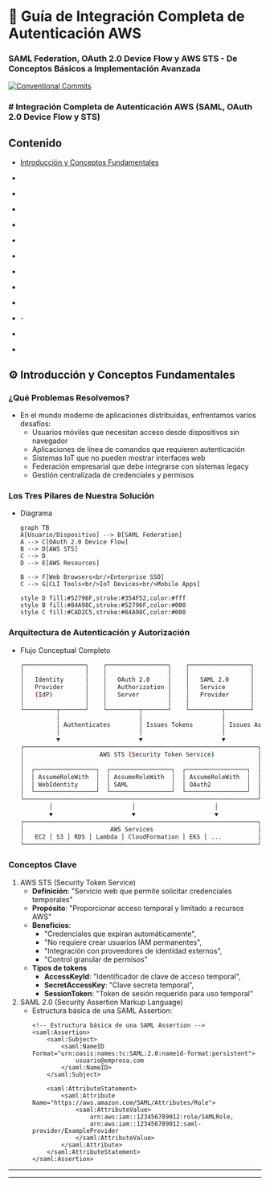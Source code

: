 # 🧪 Guía de Integración Completa de Autenticación AWS
###  SAML Federation, OAuth 2.0 Device Flow y AWS STS - De Conceptos Básicos a Implementación Avanzada

[![Conventional Commits](https://img.shields.io/badge/Conventional%20Commits-1.0.0-%23FE5196?logo=conventionalcommits&logoColor=white)](https://conventionalcommits.org)

### # Integración Completa de Autenticación AWS (SAML, OAuth 2.0 Device Flow y STS)


## Contenido
- [Introducción y Conceptos Fundamentales](#intro)


- [](#)
- [](#)
- [](#)
- [](#)
- [](#)
- [](#)
- [](#)
- [](#)
- [](#)
- [](#)- [](#)
- [](#)
- [](#)

## ⚙️ Introducción y Conceptos Fundamentales <a name="intro"></a> 
### ¿Qué Problemas Resolvemos?
- En el mundo moderno de aplicaciones distribuidas, enfrentamos varios desafíos:
    - Usuarios móviles que necesitan acceso desde dispositivos sin navegador
    - Aplicaciones de línea de comandos que requieren autenticación
    - Sistemas IoT que no pueden mostrar interfaces web
    - Federación empresarial que debe integrarse con sistemas legacy
    - Gestión centralizada de credenciales y permisos
### Los Tres Pilares de Nuestra Solución
- Diagrama
    ```mermaid
    graph TB
    A[Usuario/Dispositivo] --> B[SAML Federation]
    A --> C[OAuth 2.0 Device Flow]
    B --> D[AWS STS]
    C --> D
    D --> E[AWS Resources]
    
    B --> F[Web Browsers<br/>Enterprise SSO]
    C --> G[CLI Tools<br/>IoT Devices<br/>Mobile Apps]
    
    style D fill:#52796F,stroke:#354F52,color:#fff
    style B fill:#84A98C,stroke:#52796F,color:#000
    style C fill:#CAD2C5,stroke:#84A98C,color:#000
    ```
### Arquitectura de Autenticación y Autorización
- Flujo Conceptual Completo
    ```bash
    ┌─────────────────┐    ┌─────────────────┐    ┌─────────────────┐
    │                 │    │                 │    │                 │
    │   Identity      │    │   OAuth 2.0     │    │   SAML 2.0      │
    │   Provider      │    │   Authorization │    │   Service       │
    │   (IdP)         │    │   Server        │    │   Provider      │
    │                 │    │                 │    │                 │
    └─────────┬───────┘    └─────────┬───────┘    └─────────┬───────┘
              │                      │                      │
              │ Authenticates        │ Issues Tokens        │ Issues Assertions
              │                      │                      │
              ▼                      ▼                      ▼
    ┌─────────────────────────────────────────────────────────────────┐
    │                     AWS STS (Security Token Service)            │
    │                                                                 │
    │  ┌─────────────────┐  ┌─────────────────┐  ┌─────────────────┐  │
    │  │ AssumeRoleWith  │  │ AssumeRoleWith  │  │ AssumeRoleWith  │  │
    │  │ WebIdentity     │  │ SAML            │  │ OAuth2          │  │
    │  └─────────────────┘  └─────────────────┘  └─────────────────┘  │
    └─────────────────────────────────────────────────────────────────┘
            │                      │                      │
            ▼                      ▼                      ▼
    ┌─────────────────────────────────────────────────────────────────┐
    │                        AWS Services                             │
    │   EC2 │ S3 │ RDS │ Lambda │ CloudFormation │ EKS │ ...          │
    └─────────────────────────────────────────────────────────────────┘
    ```

### Conceptos Clave
1. AWS STS (Security Token Service)
    - **Definición**: "Servicio web que permite solicitar credenciales temporales"
    - **Propósito**: "Proporcionar acceso temporal y limitado a recursos AWS"
    - **Beneficios**:
        - "Credenciales que expiran automáticamente",
        - "No requiere crear usuarios IAM permanentes",
        - "Integración con proveedores de identidad externos",
        - "Control granular de permisos"
    - **Tipos de tokens**
        - **AccessKeyId**: "Identificador de clave de acceso temporal",
        - **SecretAccessKey**: "Clave secreta temporal",
        - **SessionToken**: "Token de sesión requerido para uso temporal"
2. SAML 2.0 (Security Assertion Markup Language)
    - Estructura básica de una SAML Assertion:
        ```saml
        <!-- Estructura básica de una SAML Assertion -->
        <saml:Assertion>
            <saml:Subject>
                <saml:NameID Format="urn:oasis:names:tc:SAML:2.0:nameid-format:persistent">
                    usuario@empresa.com
                </saml:NameID>
            </saml:Subject>
            
            <saml:AttributeStatement>
                <saml:Attribute Name="https://aws.amazon.com/SAML/Attributes/Role">
                    <saml:AttributeValue>
                        arn:aws:iam::123456789012:role/SAMLRole,
                        arn:aws:iam::123456789012:saml-provider/ExampleProvider
                    </saml:AttributeValue>
                </saml:Attribute>
            </saml:AttributeStatement>
        </saml:Assertion>
        ```



---




---


